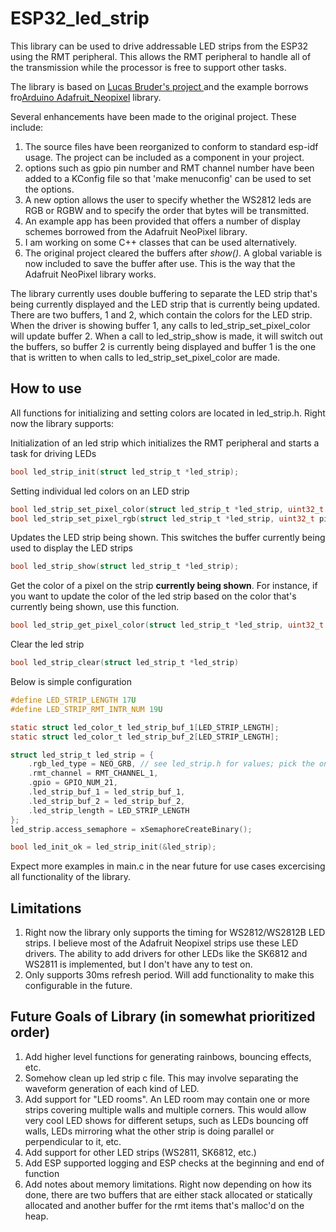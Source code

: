 # ESP32_led_strip
This library can be used to drive addressable LED strips from the ESP32 using the RMT peripheral. This allows the RMT peripheral to handle all of the transmission while the processor is free to support other tasks.

The library is based on [Lucas Bruder's project ](https://github.com/Lucas-Bruder/ESP32_LED_STRIP) and the example borrows fro[Arduino Adafruit_Neopixel](https://github.com/adafruit/Adafruit_NeoPixel) library.

Several enhancements have been made to the original project. These include:

1. The source files have been reorganized to conform to standard esp-idf usage. The project can be included as a component in your project. 
2. options such as gpio pin number and RMT channel number have been added to a KConfig file so that 'make menuconfig' can be used to set the options. 
3. A new option allows the user to specify whether the WS2812 leds are RGB or RGBW and to specify the order that bytes will be transmitted. 
4. An example app has been provided that offers a number of display schemes borrowed from the Adafruit NeoPixel library.
5. I am working on some C++ classes that can be used alternatively. 
6. The original project cleared the buffers after *show()*. A global variable is now included to save the buffer after use. This is the way that the Adafruit NeoPixel library works.  


The library currently uses double buffering to separate the LED strip that's being currently displayed and the LED strip that is currently being updated. There are two buffers, 1 and 2, which contain the colors for the LED strip. When the driver is showing buffer 1, any calls to led_strip_set_pixel_color will update buffer 2. When a call to led_strip_show is made, it will switch out the buffers, so buffer 2 is currently being displayed and buffer 1 is the one that is written to when calls to led_strip_set_pixel_color are made.

## How to use
All functions for initializing and setting colors are located in led_strip.h. Right now the library supports:

Initialization of an led strip which initializes the RMT peripheral and starts a task for driving LEDs
```c
bool led_strip_init(struct led_strip_t *led_strip);
```

Setting individual led colors on an LED strip
```c
bool led_strip_set_pixel_color(struct led_strip_t *led_strip, uint32_t pixel_num, struct led_color_t *color);
bool led_strip_set_pixel_rgb(struct led_strip_t *led_strip, uint32_t pixel_num, uint8_t red, uint8_t green, uint8_t blue);
```

Updates the LED strip being shown. This switches the buffer currently being used to display the LED strips
```c
bool led_strip_show(struct led_strip_t *led_strip);
```

Get the color of a pixel on the strip **currently being shown**. For instance, if you want to update the color of the led strip based on the color that's currently being shown, use this function.
```c
bool led_strip_get_pixel_color(struct led_strip_t *led_strip, uint32_t pixel_num, struct led_color_t *color);
```

Clear the led strip
```c
bool led_strip_clear(struct led_strip_t *led_strip)
```

Below is simple configuration
```c
#define LED_STRIP_LENGTH 17U
#define LED_STRIP_RMT_INTR_NUM 19U

static struct led_color_t led_strip_buf_1[LED_STRIP_LENGTH];
static struct led_color_t led_strip_buf_2[LED_STRIP_LENGTH];

struct led_strip_t led_strip = {
    .rgb_led_type = NEO_GRB, // see led_strip.h for values; pick the one that displays the correct color.
    .rmt_channel = RMT_CHANNEL_1,
    .gpio = GPIO_NUM_21,
    .led_strip_buf_1 = led_strip_buf_1,
    .led_strip_buf_2 = led_strip_buf_2,
    .led_strip_length = LED_STRIP_LENGTH
};
led_strip.access_semaphore = xSemaphoreCreateBinary();

bool led_init_ok = led_strip_init(&led_strip);
```

Expect more examples in main.c in the near future for use cases excercising all functionality of the library.

## Limitations
1. Right now the library only supports the timing for WS2812/WS2812B LED strips. I believe most of the Adafruit Neopixel strips use these LED drivers.  The ability to add drivers for other LEDs like the SK6812 and WS2811 is implemented, but I don't have any to test on.
2. Only supports 30ms refresh period. Will add functionality to make this configurable in the future.

## Future Goals of Library (in somewhat prioritized order)
1. Add higher level functions for generating rainbows, bouncing effects, etc.
2. Somehow clean up led strip c file. This may involve separating the waveform generation of each kind of LED.
3. Add support for "LED rooms". An LED room may contain one or more strips covering multiple walls and multiple corners. This would allow very cool LED shows for different setups, such as LEDs bouncing off walls, LEDs mirroring what the other strip is doing parallel or perpendicular to it, etc.
4. Add support for other LED strips (WS2811, SK6812, etc.)
5. Add ESP supported logging and ESP checks at the beginning and end of function
6. Add notes about memory limitations. Right now depending on how its done, there are two buffers that are either stack allocated or statically allocated and another buffer for the rmt items that's malloc'd on the heap.
